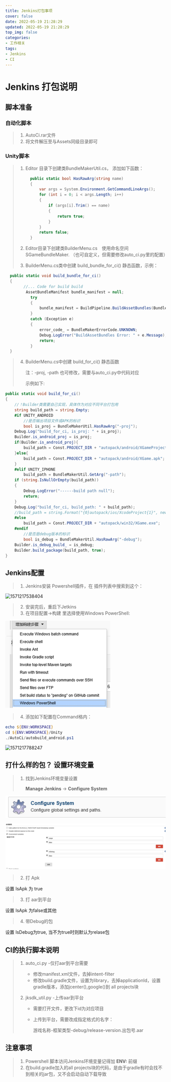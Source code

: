 ```yaml
---
title: Jenkins打包事项
cover: false
date: 2022-05-19 21:28:29
updated: 2022-05-19 21:28:29
top_img: false
categories:
- 工作相关
tags: 
- Jenkins
- CI
---
```


# Jenkins 打包说明



## 脚本准备

### 自动化脚本

> 1. AutoCi.rar文件
> 2. 将文件解压至与Assets同级目录即可

### Unity脚本

> 1. Editor 目录下创建类BundleMakerUtil.cs， 添加如下函数：
>
>    ```C#
>      public static bool HasRawArg(string name)
>      {
>          var args = System.Environment.GetCommandLineArgs();
>          for (int i = 0; i < args.Length; i++)
>          {
>              if (args[i].Trim() == name)
>              {
>                  return true;
>              }
>          }
>          return false;
>      }
>    
>    ```
>
>    
>
> 2. Editor目录下创建类BuilderMenu.cs　使用命名空间SGameBundleMaker. （也可自定义，但需要修改auto_ci.py里的配置）
>
> 3. BuilderMenu.cs类中创建 build_bundle_for_ci() 静态函数，示例：

 ```c#
   public static void build_bundle_for_ci()
   {
   		 //... Code for build build 
          AssetBundleManifest bundle_manifest = null;
            try
            {
                bundle_manifest = BuildPipeline.BuildAssetBundles(BundleMaker.BUNDLE_DIR, all_build, BuildAssetBundleOptions.DeterministicAssetBundle | BuildAssetBundleOptions.ChunkBasedCompression, EditorUserBuildSettings.activeBuildTarget);
            }
            catch (Exception e)
            {
                error_code_ = BundleMakerErrorCode.UNKNOWN;
                Debug.LogError("BuildAssetBundles Error: " + e.Message);
                return;
            }
   }
 ```



> 4. BuilderMenu.cs中创建 build_for_ci() 静态函数
>
>    注：-proj, -path 也可修改，需要与auto_ci.py中代码对应
>
>    示例如下:

```c#
public static void build_for_ci()
{
    //！Builder类需要自己实现，具体作为对应不同平台打包用
    string build_path = string.Empty;
    #if UNITY_ANDROID
        //是否输出项目文件或APK的标识
        bool is_proj = BundleMakerUtil.HasRawArg("-proj");
    Debug.Log("build_for_ci, is_proj: " + is_proj);
    Builder.is_android_proj = is_proj;
    if(Builder.is_android_proj){
        build_path = Const.PROJECT_DIR + "autopack/android/XGameProject";
    }else{
        build_path = Const.PROJECT_DIR + "autopack/android/XGame.apk";
    }
    #elif UNITY_IPHONE
        build_path = BundleMakerUtil.GetArg("-path");
    if (string.IsNullOrEmpty(build_path))
    {
        Debug.LogError("------build path null");
        return;
    }
    Debug.Log("build_for_ci, build_path: " + build_path);
    //build_path = string.Format("{0}autopack/ios/XcodeProject{1}", new DirectoryInfo(Const.PROJECT_DIR).Parent.FullName, System.DateTime.Now.ToString("yyyy-MM-dd--HH-mm-ss"));
    #else
        build_path = Const.PROJECT_DIR + "autopack/win32/XGame.exe";
    #endif
        //是否是debug版本的标识
        bool is_debug = BundleMakerUtil.HasRawArg("-debug");
    Builder.is_debug_build_ = is_debug; 
    Builder.build_package(build_path, true);
}
```



## Jenkins配置

> 1. Jenkins安装 Powershell插件，在 插件列表中搜索到这个：

<img src="./images/1571217538404.png" alt="1571217538404" style="zoom:100%;" />

> 2. 安装完后，重启下Jetkins
> 3. 在项目配置->构建 里选择使用Windows PowerShell:

<img src="./images/1571217610540.png" alt="1571217610540" style="zoom:100%;" />

> 4. 添加如下配置在Command格内：

```powershell
echo ${ENV:WORKSPACE}
cd ${ENV:WORKSPACE}/Unity
./AutoCi/autobuild_android.ps1
```

<img src="./images/1571217788247.png" alt="1571217788247" style="zoom:100%;" />



## 打什么样的包？  设置环境变量

> 1. 找到Jenkins环境变量设置
>
>    **Manage Jenkins**   ->  **Configure System**



![1571216524617](./images/1571216524617.png)

<img src="./images/1571216565243.png" alt="1571216565243" style="zoom:67%;" />



> 2.  打 Apk 

设置 IsApk 为 true



> 3. 打 aar到平台

设置 IsApk 为false或其他



> 4. 带Debug的包

设置 IsDebug为true,  当不为true时则默认为relase包



## CI的执行脚本说明

> 1. auto_ci.py -仅打aar到平台需要
>    * 修改manifest.xml文件，去掉intent-filter
>    * 修改build.gradle文件，设置为library，去掉applicationId，设置gradle版本，添加jcenter(),google()到 all projects块
> 2. jksdk_util.py -上传aar到平台
>    
>    * 需要打开文件，更改下id为对应项目
>    
>    * 上传到平台，需要改成指定格式的名字： 
>    
>        游戏名称-框架类型-debug/release-version.出包号.aar



## 注意事项

> 1. Powershell 脚本访问Jenkins环境变量记得加 **ENV:** 前缀
> 2. 在build.gradle加入的all projects块的代码，是由于gradle有时会找不到相关的jar包，又不会启动自动下载导致

